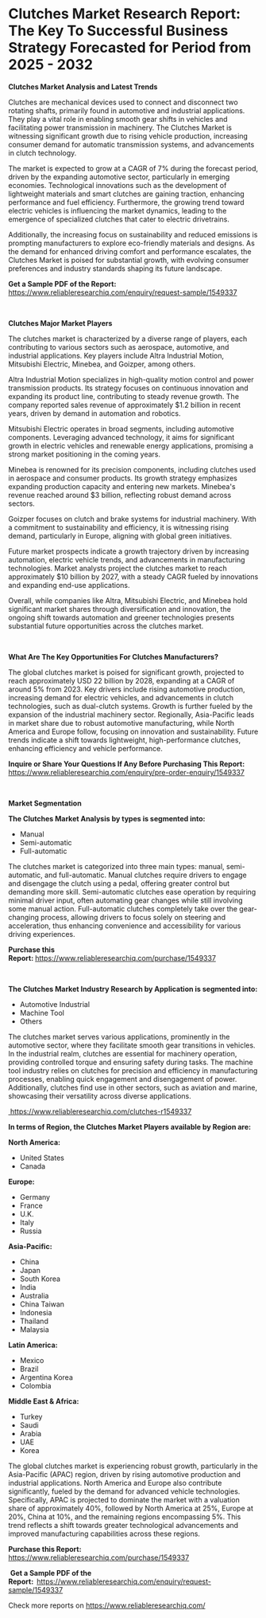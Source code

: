 <p><h1>Clutches Market Research Report: The Key To Successful Business Strategy Forecasted for Period from 2025 - 2032</h1></p><p><strong>Clutches Market Analysis and Latest Trends</strong></p>
<p><p>Clutches are mechanical devices used to connect and disconnect two rotating shafts, primarily found in automotive and industrial applications. They play a vital role in enabling smooth gear shifts in vehicles and facilitating power transmission in machinery. The Clutches Market is witnessing significant growth due to rising vehicle production, increasing consumer demand for automatic transmission systems, and advancements in clutch technology.</p><p>The market is expected to grow at a CAGR of 7% during the forecast period, driven by the expanding automotive sector, particularly in emerging economies. Technological innovations such as the development of lightweight materials and smart clutches are gaining traction, enhancing performance and fuel efficiency. Furthermore, the growing trend toward electric vehicles is influencing the market dynamics, leading to the emergence of specialized clutches that cater to electric drivetrains.</p><p>Additionally, the increasing focus on sustainability and reduced emissions is prompting manufacturers to explore eco-friendly materials and designs. As the demand for enhanced driving comfort and performance escalates, the Clutches Market is poised for substantial growth, with evolving consumer preferences and industry standards shaping its future landscape.</p></p>
<p><strong>Get a Sample PDF of the Report:&nbsp;</strong> <a href="https://www.reliableresearchiq.com/enquiry/request-sample/1549337?utm_campaign=3503&utm_medium=2&utm_source=Github&utm_content=ia&utm_term=30032025&utm_id=clutches">https://www.reliableresearchiq.com/enquiry/request-sample/1549337</a></p>
<p>&nbsp;</p>
<p><strong>Clutches Major Market Players</strong></p>
<p><p>The clutches market is characterized by a diverse range of players, each contributing to various sectors such as aerospace, automotive, and industrial applications. Key players include Altra Industrial Motion, Mitsubishi Electric, Minebea, and Goizper, among others.</p><p>Altra Industrial Motion specializes in high-quality motion control and power transmission products. Its strategy focuses on continuous innovation and expanding its product line, contributing to steady revenue growth. The company reported sales revenue of approximately $1.2 billion in recent years, driven by demand in automation and robotics.</p><p>Mitsubishi Electric operates in broad segments, including automotive components. Leveraging advanced technology, it aims for significant growth in electric vehicles and renewable energy applications, promising a strong market positioning in the coming years.</p><p>Minebea is renowned for its precision components, including clutches used in aerospace and consumer products. Its growth strategy emphasizes expanding production capacity and entering new markets. Minebea's revenue reached around $3 billion, reflecting robust demand across sectors.</p><p>Goizper focuses on clutch and brake systems for industrial machinery. With a commitment to sustainability and efficiency, it is witnessing rising demand, particularly in Europe, aligning with global green initiatives.</p><p>Future market prospects indicate a growth trajectory driven by increasing automation, electric vehicle trends, and advancements in manufacturing technologies. Market analysts project the clutches market to reach approximately $10 billion by 2027, with a steady CAGR fueled by innovations and expanding end-use applications.</p><p>Overall, while companies like Altra, Mitsubishi Electric, and Minebea hold significant market shares through diversification and innovation, the ongoing shift towards automation and greener technologies presents substantial future opportunities across the clutches market.</p></p>
<p>&nbsp;</p>
<p><strong>What Are The Key Opportunities For Clutches Manufacturers?</strong></p>
<p><p>The global clutches market is poised for significant growth, projected to reach approximately USD 22 billion by 2028, expanding at a CAGR of around 5% from 2023. Key drivers include rising automotive production, increasing demand for electric vehicles, and advancements in clutch technologies, such as dual-clutch systems. Growth is further fueled by the expansion of the industrial machinery sector. Regionally, Asia-Pacific leads in market share due to robust automotive manufacturing, while North America and Europe follow, focusing on innovation and sustainability. Future trends indicate a shift towards lightweight, high-performance clutches, enhancing efficiency and vehicle performance.</p></p>
<p><strong>Inquire or Share Your Questions If Any Before Purchasing This Report:</strong> <a href="https://www.reliableresearchiq.com/enquiry/pre-order-enquiry/1549337?utm_campaign=3503&utm_medium=2&utm_source=Github&utm_content=ia&utm_term=30032025&utm_id=clutches">https://www.reliableresearchiq.com/enquiry/pre-order-enquiry/1549337</a></p>
<p>&nbsp;</p>
<p><strong>Market Segmentation</strong></p>
<p><strong>The Clutches Market Analysis by types is segmented into:</strong></p>
<p><ul><li>Manual</li><li>Semi-automatic</li><li>Full-automatic</li></ul></p>
<p><p>The clutches market is categorized into three main types: manual, semi-automatic, and full-automatic. Manual clutches require drivers to engage and disengage the clutch using a pedal, offering greater control but demanding more skill. Semi-automatic clutches ease operation by requiring minimal driver input, often automating gear changes while still involving some manual action. Full-automatic clutches completely take over the gear-changing process, allowing drivers to focus solely on steering and acceleration, thus enhancing convenience and accessibility for various driving experiences.</p></p>
<p><strong>Purchase this Report:&nbsp;</strong><a href="https://www.reliableresearchiq.com/purchase/1549337?utm_campaign=3503&utm_medium=2&utm_source=Github&utm_content=ia&utm_term=30032025&utm_id=clutches">https://www.reliableresearchiq.com/purchase/1549337</a></p>
<p>&nbsp;</p>
<p><strong>The Clutches Market Industry Research by Application is segmented into:</strong></p>
<p><ul><li>Automotive Industrial</li><li>Machine Tool</li><li>Others</li></ul></p>
<p><p>The clutches market serves various applications, prominently in the automotive sector, where they facilitate smooth gear transitions in vehicles. In the industrial realm, clutches are essential for machinery operation, providing controlled torque and ensuring safety during tasks. The machine tool industry relies on clutches for precision and efficiency in manufacturing processes, enabling quick engagement and disengagement of power. Additionally, clutches find use in other sectors, such as aviation and marine, showcasing their versatility across diverse applications.</p></p>
<p><a href="https://www.reliableresearchiq.com/clutches-r1549337?utm_campaign=3503&utm_medium=2&utm_source=Github&utm_content=ia&utm_term=30032025&utm_id=clutches">&nbsp;https://www.reliableresearchiq.com/clutches-r1549337</a></p>
<p><strong>In terms of Region, the Clutches Market Players available by Region are:</strong></p>
<p>
    <p> <strong> North America: </strong>
        <ul>
            <li>United States</li>
            <li>Canada</li>
        </ul>
        </p> 
    <p> <strong> Europe: </strong>
        <ul>
            <li>Germany</li>
            <li>France</li>
            <li>U.K.</li>
            <li>Italy</li>
            <li>Russia</li>
        </ul>
        </p> 
    <p> <strong> Asia-Pacific: </strong>
        <ul>
            <li>China</li>
            <li>Japan</li>
            <li>South Korea</li>
            <li>India</li>
            <li>Australia</li>
            <li>China Taiwan</li>
            <li>Indonesia</li>
            <li>Thailand</li>
            <li>Malaysia</li>
        </ul>
        </p> 
    <p> <strong> Latin America: </strong>
        <ul>
            <li>Mexico</li>
            <li>Brazil</li>
            <li>Argentina Korea</li>
            <li>Colombia</li>
        </ul>
        </p> 
    <p> <strong> Middle East & Africa: </strong>
        <ul>
            <li>Turkey</li>
            <li>Saudi</li>
            <li>Arabia</li>
            <li>UAE</li>
            <li>Korea</li>
        </ul>
    </p>
    </p>
<p><p>The global clutches market is experiencing robust growth, particularly in the Asia-Pacific (APAC) region, driven by rising automotive production and industrial applications. North America and Europe also contribute significantly, fueled by the demand for advanced vehicle technologies. Specifically, APAC is projected to dominate the market with a valuation share of approximately 40%, followed by North America at 25%, Europe at 20%, China at 10%, and the remaining regions encompassing 5%. This trend reflects a shift towards greater technological advancements and improved manufacturing capabilities across these regions.</p></p>
<p><strong>Purchase this Report: </strong><a href="https://www.reliableresearchiq.com/purchase/1549337?utm_campaign=3503&utm_medium=2&utm_source=Github&utm_content=ia&utm_term=30032025&utm_id=clutches">https://www.reliableresearchiq.com/purchase/1549337</a></p>
<p>&nbsp;<strong>Get a Sample PDF of the Report:&nbsp;&nbsp;</strong><a href="https://www.reliableresearchiq.com/enquiry/request-sample/1549337?utm_campaign=3503&utm_medium=2&utm_source=Github&utm_content=ia&utm_term=30032025&utm_id=clutches">https://www.reliableresearchiq.com/enquiry/request-sample/1549337</a></p>
<p><strong></strong></p>
<p>Check more reports on <a href="https://www.reliableresearchiq.com/?utm_campaign=3503&utm_medium=2&utm_source=Github&utm_content=ia&utm_term=30032025&utm_id=clutches">https://www.reliableresearchiq.com/</a></p>